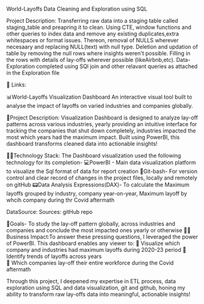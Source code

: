 World-Layoffs Data Cleaning and Exploration using SQL 

Project Description: Transferring raw data into a staging table called staging_table and preapring it to clean.                         Using CTE, window functions and other queries to index data and remove any existing                                duplicates,extra whitespaces or format issues. Thereon, removal of NULLS wherever necesaary
                      and replacing NULL(text) with null type. Deletion and updation of table by removing the null                       rows where insights weren't possible.
                      Filling in the rows with details of lay-offs wherever possible (likeAirbnb,etc).
                      Data-Exploration completed using SQl join and other relavant queries as attached in the Exploration file
        
🔗 Links:

📊World-Layoffs Visualization Dashboard
An interactive visual tool built to analyse the impact of layoffs on varied industries and companies globally.

📄Project Description: Visualization Dashboard is designed to analyze lay-off patterns across various industries, yearly
providing an intuitive interface for tracking the companies that shut down completely, industries impacted the most which years had the maximum impact. 
Built using PowerBI, this dashboard transforms cleaned data into actionable insights!

👩‍💻Technology Stack: The Dashboard visualization used the following technology for its completion-
💻PowerBI - Main data visualization platform to visualize the Sql format of data for report creation
🔗Git-bash- For version control and clear record of changes in the project files, locally and remotely on gitHub 
📟Data Analysis Expressions(DAX)- To calculate the Maximum layoffs grouped by industry, company year-on-year, Maximum layoff by whcih company during thr Covid aftermath                        

DataSource:
Sources: gitHub repo

🎯Goals- To study the lay-off pattern globally, across industries and companies and conclude the most impacted ones yearly or otherwise
👩‍💼Business Impact:To answer these pressing questions, I leveraged the power of PowerBI. This dashboard enables any viewer to: 
  🔹 Visualize which company and industries had maximum layoffs during 2020-23 period 
  🔹 Identify trends of layoffs across years  
  🔹 Which companies lay-off their entire workforce during the Covid aftermath

Through this project, I deepened my expertise in ETL process, data exploration using SQL and data visualization, git and github, honing my ability to transform raw lay-offs data into meaningful, actionable insights!

